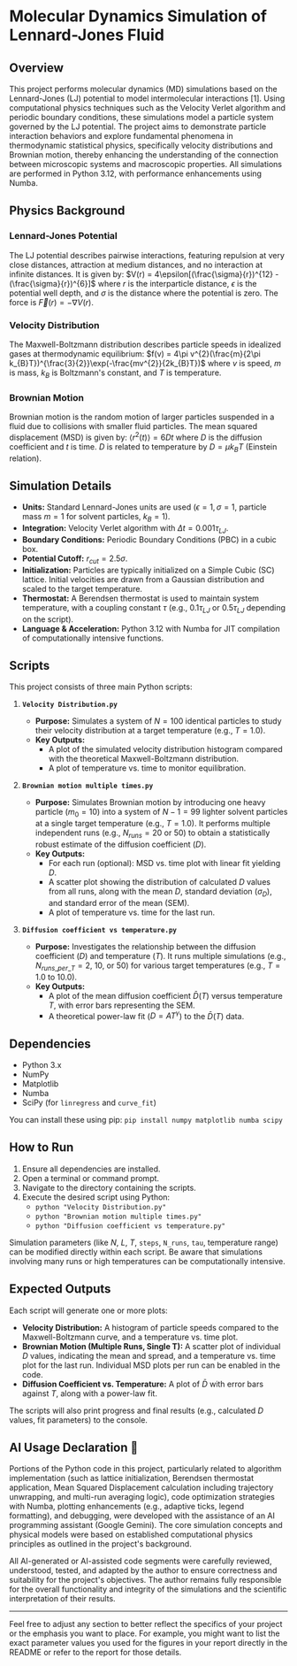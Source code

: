 # Molecular Dynamics Simulation of Lennard-Jones Fluid

## Overview

This project performs molecular dynamics (MD) simulations based on the Lennard-Jones (LJ) potential to model intermolecular interactions [1]. Using computational physics techniques such as the Velocity Verlet algorithm and periodic boundary conditions, these simulations model a particle system governed by the LJ potential. The project aims to demonstrate particle interaction behaviors and explore fundamental phenomena in thermodynamic statistical physics, specifically velocity distributions and Brownian motion, thereby enhancing the understanding of the connection between microscopic systems and macroscopic properties. All simulations are performed in Python 3.12, with performance enhancements using Numba.

## Physics Background

### Lennard-Jones Potential
The LJ potential describes pairwise interactions, featuring repulsion at very close distances, attraction at medium distances, and no interaction at infinite distances. It is given by:
$V(r) = 4\epsilon[(\frac{\sigma}{r})^{12} - (\frac{\sigma}{r})^{6}]$
where $r$ is the interparticle distance, $\epsilon$ is the potential well depth, and $\sigma$ is the distance where the potential is zero. The force is $\vec{F}(r) = -\nabla V(r)$.

### Velocity Distribution
The Maxwell-Boltzmann distribution describes particle speeds in idealized gases at thermodynamic equilibrium:
$f(v) = 4\pi v^{2}(\frac{m}{2\pi k_{B}T})^{\frac{3}{2}}\exp(-\frac{mv^{2}}{2k_{B}T})$
where $v$ is speed, $m$ is mass, $k_B$ is Boltzmann's constant, and $T$ is temperature.

### Brownian Motion
Brownian motion is the random motion of larger particles suspended in a fluid due to collisions with smaller fluid particles. The mean squared displacement (MSD) is given by:
$\langle r^{2}(t)\rangle = 6Dt$
where $D$ is the diffusion coefficient and $t$ is time. $D$ is related to temperature by $D = \mu k_{B}T$ (Einstein relation).

## Simulation Details

* **Units:** Standard Lennard-Jones units are used ($\epsilon=1, \sigma=1$, particle mass $m=1$ for solvent particles, $k_B=1$).
* **Integration:** Velocity Verlet algorithm with $\Delta t = 0.001 \tau_{LJ}$.
* **Boundary Conditions:** Periodic Boundary Conditions (PBC) in a cubic box.
* **Potential Cutoff:** $r_{cut} = 2.5\sigma$.
* **Initialization:** Particles are typically initialized on a Simple Cubic (SC) lattice. Initial velocities are drawn from a Gaussian distribution and scaled to the target temperature.
* **Thermostat:** A Berendsen thermostat is used to maintain system temperature, with a coupling constant $\tau$ (e.g., $0.1 \tau_{LJ}$ or $0.5 \tau_{LJ}$ depending on the script).
* **Language & Acceleration:** Python 3.12 with Numba for JIT compilation of computationally intensive functions.

## Scripts

This project consists of three main Python scripts:

1.  **`Velocity Distribution.py`**
    * **Purpose:** Simulates a system of $N=100$ identical particles to study their velocity distribution at a target temperature (e.g., $T=1.0$).
    * **Key Outputs:**
        * A plot of the simulated velocity distribution histogram compared with the theoretical Maxwell-Boltzmann distribution.
        * A plot of temperature vs. time to monitor equilibration.

2.  **`Brownian motion multiple times.py`**
    * **Purpose:** Simulates Brownian motion by introducing one heavy particle ($m_0=10$) into a system of $N-1=99$ lighter solvent particles at a single target temperature (e.g., $T=1.0$). It performs multiple independent runs (e.g., $N_{runs}=20$ or $50$) to obtain a statistically robust estimate of the diffusion coefficient ($D$).
    * **Key Outputs:**
        * For each run (optional): MSD vs. time plot with linear fit yielding $D$.
        * A scatter plot showing the distribution of calculated $D$ values from all runs, along with the mean $D$, standard deviation ($\sigma_D$), and standard error of the mean (SEM).
        * A plot of temperature vs. time for the last run.

3.  **`Diffusion coefficient vs temperature.py`**
    * **Purpose:** Investigates the relationship between the diffusion coefficient ($D$) and temperature ($T$). It runs multiple simulations (e.g., $N_{runs\_per\_T}=2$, $10$, or $50$) for various target temperatures (e.g., $T=1.0$ to $10.0$).
    * **Key Outputs:**
        * A plot of the mean diffusion coefficient $\bar{D}(T)$ versus temperature $T$, with error bars representing the SEM.
        * A theoretical power-law fit ($D = AT^\gamma$) to the $\bar{D}(T)$ data.

## Dependencies

* Python 3.x
* NumPy
* Matplotlib
* Numba
* SciPy (for `linregress` and `curve_fit`)

You can install these using pip:
`pip install numpy matplotlib numba scipy`

## How to Run

1.  Ensure all dependencies are installed.
2.  Open a terminal or command prompt.
3.  Navigate to the directory containing the scripts.
4.  Execute the desired script using Python:
    * `python "Velocity Distribution.py"`
    * `python "Brownian motion multiple times.py"`
    * `python "Diffusion coefficient vs temperature.py"`

Simulation parameters (like $N$, $L$, $T$, `steps`, `N_runs`, `tau`, temperature range) can be modified directly within each script. Be aware that simulations involving many runs or high temperatures can be computationally intensive.

## Expected Outputs

Each script will generate one or more plots:
* **Velocity Distribution:** A histogram of particle speeds compared to the Maxwell-Boltzmann curve, and a temperature vs. time plot.
* **Brownian Motion (Multiple Runs, Single T):** A scatter plot of individual $D$ values, indicating the mean and spread, and a temperature vs. time plot for the last run. Individual MSD plots per run can be enabled in the code.
* **Diffusion Coefficient vs. Temperature:** A plot of $\bar{D}$ with error bars against $T$, along with a power-law fit.

The scripts will also print progress and final results (e.g., calculated $D$ values, fit parameters) to the console.

## AI Usage Declaration 🤖

Portions of the Python code in this project, particularly related to algorithm implementation (such as lattice initialization, Berendsen thermostat application, Mean Squared Displacement calculation including trajectory unwrapping, and multi-run averaging logic), code optimization strategies with Numba, plotting enhancements (e.g., adaptive ticks, legend formatting), and debugging, were developed with the assistance of an AI programming assistant (Google Gemini). The core simulation concepts and physical models were based on established computational physics principles as outlined in the project's background.

All AI-generated or AI-assisted code segments were carefully reviewed, understood, tested, and adapted by the author to ensure correctness and suitability for the project's objectives. The author remains fully responsible for the overall functionality and integrity of the simulations and the scientific interpretation of their results.

---

Feel free to adjust any section to better reflect the specifics of your project or the emphasis you want to place. For example, you might want to list the exact parameter values you used for the figures in your report directly in the README or refer to the report for those details.
